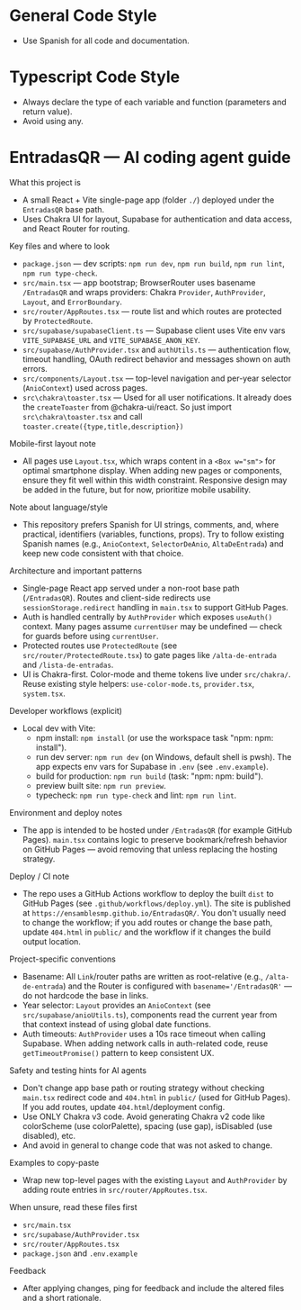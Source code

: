 <!-- Copilot instructions for EntradasQR -->

# General Code Style
- Use Spanish for all code and documentation.

# Typescript Code Style
- Always declare the type of each variable and function (parameters and return value).
- Avoid using any.

# EntradasQR — AI coding agent guide
What this project is
- A small React + Vite single-page app (folder `./`) deployed under the `EntradasQR` base path.
- Uses Chakra UI for layout, Supabase for authentication and data access, and React Router for routing.

Key files and where to look
- `package.json` — dev scripts: `npm run dev`, `npm run build`, `npm run lint`, `npm run type-check`.
- `src/main.tsx` — app bootstrap; BrowserRouter uses basename `/EntradasQR` and wraps providers: Chakra `Provider`, `AuthProvider`, `Layout`, and `ErrorBoundary`.
- `src/router/AppRoutes.tsx` — route list and which routes are protected by `ProtectedRoute`.
- `src/supabase/supabaseClient.ts` — Supabase client uses Vite env vars `VITE_SUPABASE_URL` and `VITE_SUPABASE_ANON_KEY`.
- `src/supabase/AuthProvider.tsx` and `authUtils.ts` — authentication flow, timeout handling, OAuth redirect behavior and messages shown on auth errors.
- `src/components/Layout.tsx` — top-level navigation and per-year selector (`AnioContext`) used across pages.
- `src\chakra\toaster.tsx` — Used for all user notifications. It already does the `createToaster` from @chakra-ui/react. So just import `src\chakra\toaster.tsx` and call `toaster.create({type,title,description})`

Mobile-first layout note
- All pages use `Layout.tsx`, which wraps content in a `<Box w="sm">` for optimal smartphone display. When adding new pages or components, ensure they fit well within this width constraint. Responsive design may be added in the future, but for now, prioritize mobile usability.

Note about language/style
- This repository prefers Spanish for UI strings, comments, and, where practical, identifiers (variables, functions, props). Try to follow existing Spanish names (e.g., `AnioContext`, `SelectorDeAnio`, `AltaDeEntrada`) and keep new code consistent with that choice.

Architecture and important patterns
- Single-page React app served under a non-root base path (`/EntradasQR`). Routes and client-side redirects use `sessionStorage.redirect` handling in `main.tsx` to support GitHub Pages.
- Auth is handled centrally by `AuthProvider` which exposes `useAuth()` context. Many pages assume `currentUser` may be undefined — check for guards before using `currentUser`.
- Protected routes use `ProtectedRoute` (see `src/router/ProtectedRoute.tsx`) to gate pages like `/alta-de-entrada` and `/lista-de-entradas`.
- UI is Chakra-first. Color-mode and theme tokens live under `src/chakra/`. Reuse existing style helpers: `use-color-mode.ts`, `provider.tsx`, `system.tsx`.

Developer workflows (explicit)
- Local dev with Vite:
  - npm install: `npm install` (or use the workspace task "npm: npm: install").
  - run dev server: `npm run dev` (on Windows, default shell is pwsh). The app expects env vars for Supabase in `.env` (see `.env.example`).
  - build for production: `npm run build` (task: "npm: npm: build").
  - preview built site: `npm run preview`.
  - typecheck: `npm run type-check` and lint: `npm run lint`.

Environment and deploy notes
- The app is intended to be hosted under `/EntradasQR` (for example GitHub Pages). `main.tsx` contains logic to preserve bookmark/refresh behavior on GitHub Pages — avoid removing that unless replacing the hosting strategy.

Deploy / CI note
- The repo uses a GitHub Actions workflow to deploy the built `dist` to GitHub Pages (see `.github/workflows/deploy.yml`). The site is published at `https://ensamblesmp.github.io/EntradasQR/`. You don't usually need to change the workflow; if you add routes or change the base path, update `404.html` in `public/` and the workflow if it changes the build output location.

Project-specific conventions
- Basename: All `Link`/router paths are written as root-relative (e.g., `/alta-de-entrada`) and the Router is configured with `basename='/EntradasQR'` — do not hardcode the base in links.
- Year selector: `Layout` provides an `AnioContext` (see `src/supabase/anioUtils.ts`), components read the current year from that context instead of using global date functions.
- Auth timeouts: `AuthProvider` uses a 10s race timeout when calling Supabase. When adding network calls in auth-related code, reuse `getTimeoutPromise()` pattern to keep consistent UX.

Safety and testing hints for AI agents
- Don't change app base path or routing strategy without checking `main.tsx` redirect code and `404.html` in `public/` (used for GitHub Pages). If you add routes, update `404.html`/deployment config.
- Use ONLY Chakra v3 code. Avoid generating Chakra v2 code like colorScheme (use colorPalette), spacing (use gap), isDisabled (use disabled), etc.
- And avoid in general to change code that was not asked to change.

Examples to copy-paste
- Wrap new top-level pages with the existing `Layout` and `AuthProvider` by adding route entries in `src/router/AppRoutes.tsx`.

When unsure, read these files first
- `src/main.tsx`
- `src/supabase/AuthProvider.tsx`
- `src/router/AppRoutes.tsx`
- `package.json` and `.env.example`

Feedback
- After applying changes, ping for feedback and include the altered files and a short rationale.